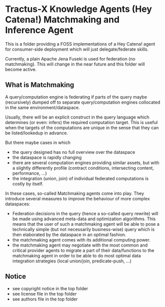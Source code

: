# Tractus-X Knowledge Agents (Hey Catena!) Matchmaking and Inference Agent

This is a folder providing a FOSS implementations of a Hey Catena! agent for consumer-side deployment which will just delegate/federate skills.

Currently, a plain Apache Jena Fuseki is used for federation (no matchmaking). This will change in the near future and this folder will become active.

## What is Matchmaking

A query/computation engine is federating if parts of the query maybe (recursively) dumped off to separate query/computation engines collocated in the same environment/dataspace.

Usually, there will be an explicit construct in the query language which determines (or even: infers) the required computation target. This is useful when the targets of the computations are unique in the sense that they can be listed/lookedup in advance.

But there maybe cases in which 
* the query designed has no full overview over the dataspace
* the dataspace is rapidly changing
* there are several computation engines providing similar assets, but with a slightly differently profile (contract conditions, intersecting content, performance, ...)
* the integration (union, join) of individual federated computations is costly by itself.

In these cases, so-called Matchmaking agents come into play. They introduce several measures to improve the behaviour of more complex dataspaces:
* Federation decisions in the query (hence a so-called query rewrite) will be made using advanced meta-data and optimization algorithms. This means that the user of such a matchmaking agent will be able to pose a technically simple (but not necessarily business-wise) query which is then elaborated by the dataspace in an optimal fashion.
* the matchmaking agent comes with its additional computing power.
* the matchmaking agent may negotiate with the most common and critical provider agents to migrate a part of their data/functions to the matchmaking agent in order to be able to do most optimal data integration strategies (local union/join, predicate-push, ...)

## Notice

* see copyright notice in the top folder
* see license file in the top folder
* see authors file in the top folder





